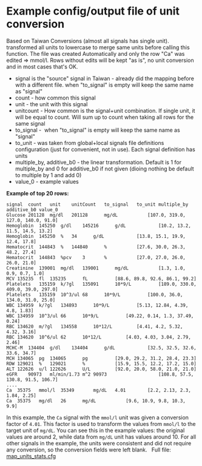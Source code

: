 # Example config/output file of unit conversion
Based on Taiwan Conversions (almost all signals has single unit). transformed all units to lowercase to merge same units before calling this function.
The file was created Automatically and only the row "Ca" was edited => mmol/l.
Rows without edits will be kept "as is", no unit conversion and in most cases that's OK.

- signal is the "source" signal in Taiwan - already did the mapping before with a different file. when "to_signal" is empty will keep the same name as "signal"
- count - how common this signal
- unit - the unit with this signal
- unitcount - How common is the signal+unit combination. If single unit, it will be equal to count. Will sum up to count when taking all rows for the same signal
- to_signal -  when "to_signal" is empty will keep the same name as "signal"
- to_unit - was taken from global+local signals file definitions configuration (just for convenient, not in use). Each signal definition has units
- multiple_by, additive_b0 - the linear transformation. Default is 1 for multiple_by and 0 for additive_b0 if not given (dioing nothing be default to multiple by 1 and add 0)
- value_0 - example values

**Example of top 20 rows:**
```
signal	count	unit	unitCount	to_signal	to_unit	multiple_by	additive_b0	value_0
Glucose	201128	mg/dl	201128		mg/dL			[107.0, 319.0, 127.0, 140.0, 91.0]
Hemoglobin	145250	g/dl	145216		g/dL			[10.2, 13.2, 11.5, 14.5, 13.2]
Hemoglobin	145250	%	34		g/dL			[13.8, 15.1, 19.9, 12.4, 17.8]
Hematocrit	144843	%	144840		%			[27.6, 30.0, 26.3, 48.2, 27.4]
Hematocrit	144843	%pcv	3		%			[27.0, 27.0, 26.0, 26.0, 21.0]
Creatinine	139001	mg/dl	139001		mg/dL			[1.3, 1.0, 0.9, 0.7, 1.0]
MCV	135235	fl	135235		fL			[88.6, 89.8, 92.6, 86.1, 99.2]
Platelets	135159	k/?gl	135091		10*9/L			[189.0, 330.0, 409.0, 39.0, 297.0]
Platelets	135159	10^3/ul	68		10*9/L			[100.0, 36.0, 134.0, 31.0, 25.0]
WBC	134959	k/?gl	134893		10*9/L			[5.13, 12.84, 4.39, 4.8, 1.83]
WBC	134959	10^3/ul	66		10*9/L			[49.22, 0.14, 1.3, 37.49, 0.24]
RBC	134620	m/?gl	134558		10*12/L			[4.41, 4.2, 5.32, 4.32, 3.16]
RBC	134620	10^6/ul	62		10*12/L			[4.03, 4.03, 3.04, 2.79, 2.46]
MCHC-M	134404	g/dl	134404		g/dL			[32.5, 32.5, 32.6, 33.6, 34.7]
MCH	134065	pg	134065		pg			[29.0, 29.2, 31.2, 28.4, 23.3]
RDW	129021	%	129021		%			[15.9, 15.5, 12.2, 17.2, 15.0]
ALT	122626	u/l	122626		U/L			[92.0, 20.0, 58.0, 21.0, 21.0]
eGFR	90973	ml/min/1.73 m^2	90973					[108.8, 57.5, 130.8, 91.5, 106.7]
....
Ca	35375	mmol/l	35349		mg/dL	4.01		[2.2, 2.13, 2.3, 1.84, 2.25]
Ca	35375	mg/dl	26		mg/dL			[9.6, 10.9, 9.8, 10.3, 9.9]
```

In this example, the `Ca` signal with the `mmol/l` unit was given a conversion factor of `4.01`. This factor is used to transform the values from `mmol/l` to the target unit of `mg/dL`. You can see this in the example values: the original values are around 2, while data from `mg/dL` unit has values around 10. For all other signals in the example, the units were consistent and did not require any conversion, so the conversion fields were left blank.
 
Full file:
 
[map_units_stats.cfg](/attachments/13403029/13403028.cfg)
